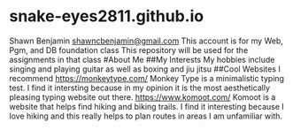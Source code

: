 # snake-eyes2811.github.io
Shawn Benjamin shawncbenjamin@gmail.com
This account is for my Web, Pgm, and DB foundation class
This repository will be used for the assignments in that class
#About Me
##My Interests
My hobbies include singing and playing guitar as well as boxing and jiu jitsu
##Cool Websites I recommend
https://monkeytype.com/ Monkey Type is a minimalistic typing test. I find it intersting because in my opinion it is the most aesthetically pleasing typing website out there.
https://www.komoot.com/ Komoot is a website that helps find hiking and biking trails. I find it interesting because I love hiking and this really helps to plan routes in areas I am unfamiliar with.
